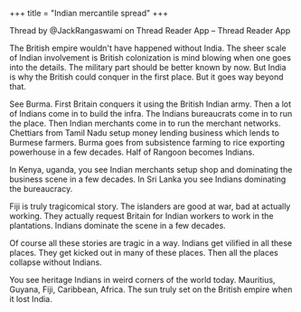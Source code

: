 +++
title = "Indian mercantile spread"
+++

Thread by @JackRangaswami on Thread Reader App – Thread Reader App

The British empire wouldn't have happened without India. The sheer scale of Indian involvement is British colonization is mind blowing when one goes into the details. The military part should be better known by now. But India is why the British could conquer in the first place. But it goes way beyond that. 

See Burma. First Britain conquers it using the British Indian army. Then a lot of Indians come in to build the infra. The Indians bureaucrats come in to run the place. Then Indian merchants come in to run the merchant networks. Chettiars from Tamil Nadu setup money lending business which lends to Burmese farmers. Burma goes from subsistence farming to rice exporting powerhouse in a few decades. Half of Rangoon becomes Indians.

In Kenya, uganda, you see Indian merchants setup shop and dominating the business scene in a few decades. In Sri Lanka you see Indians dominating the bureaucracy.

Fiji is truly tragicomical story. The islanders are good at war, bad at actually working. They actually request Britain for Indian workers to work in the plantations. Indians dominate the scene in a few decades.

Of course all these stories are tragic in a way. Indians get vilified in all these places. They get kicked out in many of these places. Then all the places collapse without Indians. 

You see heritage Indians in weird corners of the world today. Mauritius, Guyana, Fiji, Caribbean, Africa. The sun truly set on the British empire when it lost India.

